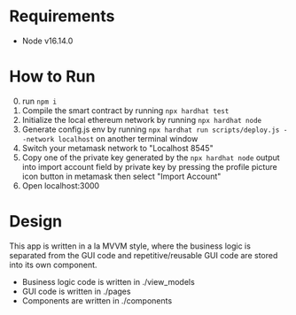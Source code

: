 # Requirements
- Node v16.14.0

# How to Run
0. run ```npm i```
1. Compile the smart contract by running ```npx hardhat test```
2. Initialize the local ethereum network by running ```npx hardhat node```
3. Generate config.js env by running ```npx hardhat run scripts/deploy.js --network localhost``` on another terminal window
4. Switch your metamask network to "Localhost 8545"
4. Copy one of the private key generated by the ```npx hardhat node``` output into import account field by private key by pressing the profile picture icon button in metamask then select "Import Account"
5. Open localhost:3000

# Design
This app is written in a la MVVM style, where the business logic is separated from the GUI code and repetitive/reusable GUI code are stored into its own component.

- Business logic code is written in ./view_models
- GUI code is written in ./pages
- Components are written in ./components